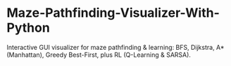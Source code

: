 # Maze-Pathfinding-Visualizer-With-Python
Interactive GUI visualizer for maze pathfinding &amp; learning: BFS, Dijkstra, A* (Manhattan), Greedy Best-First, plus RL (Q-Learning &amp; SARSA).

